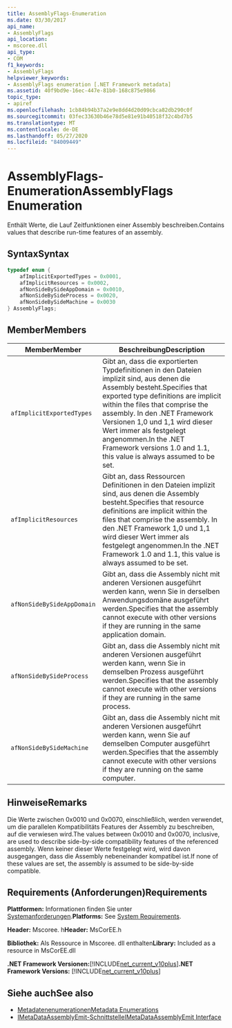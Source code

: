 ```yaml
---
title: AssemblyFlags-Enumeration
ms.date: 03/30/2017
api_name:
- AssemblyFlags
api_location:
- mscoree.dll
api_type:
- COM
f1_keywords:
- AssemblyFlags
helpviewer_keywords:
- AssemblyFlags enumeration [.NET Framework metadata]
ms.assetid: 40f9bd9e-16ec-447e-81b0-168c875e9866
topic_type:
- apiref
ms.openlocfilehash: 1cb84b94b37a2e9e8dd4d20d09cbca82db290c0f
ms.sourcegitcommit: 03fec33630b46e78d5e81e91b40518f32c4bd7b5
ms.translationtype: MT
ms.contentlocale: de-DE
ms.lasthandoff: 05/27/2020
ms.locfileid: "84009449"
---
```

# <a name="assemblyflags-enumeration"></a><span data-ttu-id="42a2c-102">AssemblyFlags-Enumeration</span><span class="sxs-lookup"><span data-stu-id="42a2c-102">AssemblyFlags Enumeration</span></span>
<span data-ttu-id="42a2c-103">Enthält Werte, die Lauf Zeitfunktionen einer Assembly beschreiben.</span><span class="sxs-lookup"><span data-stu-id="42a2c-103">Contains values that describe run-time features of an assembly.</span></span>  
  
## <a name="syntax"></a><span data-ttu-id="42a2c-104">Syntax</span><span class="sxs-lookup"><span data-stu-id="42a2c-104">Syntax</span></span>  
  
```cpp  
typedef enum {  
    afImplicitExportedTypes = 0x0001,  
    afImplicitResources = 0x0002,  
    afNonSideBySideAppDomain = 0x0010,  
    afNonSideBySideProcess = 0x0020,  
    afNonSideBySideMachine = 0x0030  
} AssemblyFlags;  
```  
  
## <a name="members"></a><span data-ttu-id="42a2c-105">Member</span><span class="sxs-lookup"><span data-stu-id="42a2c-105">Members</span></span>  
  
|<span data-ttu-id="42a2c-106">Member</span><span class="sxs-lookup"><span data-stu-id="42a2c-106">Member</span></span>|<span data-ttu-id="42a2c-107">Beschreibung</span><span class="sxs-lookup"><span data-stu-id="42a2c-107">Description</span></span>|  
|------------|-----------------|  
|`afImplicitExportedTypes`|<span data-ttu-id="42a2c-108">Gibt an, dass die exportierten Typdefinitionen in den Dateien implizit sind, aus denen die Assembly besteht.</span><span class="sxs-lookup"><span data-stu-id="42a2c-108">Specifies that exported type definitions are implicit within the files that comprise the assembly.</span></span> <span data-ttu-id="42a2c-109">In den .NET Framework Versionen 1,0 und 1,1 wird dieser Wert immer als festgelegt angenommen.</span><span class="sxs-lookup"><span data-stu-id="42a2c-109">In the .NET Framework versions 1.0 and 1.1, this value is always assumed to be set.</span></span>|  
|`afImplicitResources`|<span data-ttu-id="42a2c-110">Gibt an, dass Ressourcen Definitionen in den Dateien implizit sind, aus denen die Assembly besteht.</span><span class="sxs-lookup"><span data-stu-id="42a2c-110">Specifies that resource definitions are implicit within the files that comprise the assembly.</span></span> <span data-ttu-id="42a2c-111">In den .NET Framework 1,0 und 1,1 wird dieser Wert immer als festgelegt angenommen.</span><span class="sxs-lookup"><span data-stu-id="42a2c-111">In the .NET Framework 1.0 and 1.1, this value is always assumed to be set.</span></span>|  
|`afNonSideBySideAppDomain`|<span data-ttu-id="42a2c-112">Gibt an, dass die Assembly nicht mit anderen Versionen ausgeführt werden kann, wenn Sie in derselben Anwendungsdomäne ausgeführt werden.</span><span class="sxs-lookup"><span data-stu-id="42a2c-112">Specifies that the assembly cannot execute with other versions if they are running in the same application domain.</span></span>|  
|`afNonSideBySideProcess`|<span data-ttu-id="42a2c-113">Gibt an, dass die Assembly nicht mit anderen Versionen ausgeführt werden kann, wenn Sie in demselben Prozess ausgeführt werden.</span><span class="sxs-lookup"><span data-stu-id="42a2c-113">Specifies that the assembly cannot execute with other versions if they are running in the same process.</span></span>|  
|`afNonSideBySideMachine`|<span data-ttu-id="42a2c-114">Gibt an, dass die Assembly nicht mit anderen Versionen ausgeführt werden kann, wenn Sie auf demselben Computer ausgeführt werden.</span><span class="sxs-lookup"><span data-stu-id="42a2c-114">Specifies that the assembly cannot execute with other versions if they are running on the same computer.</span></span>|  
  
## <a name="remarks"></a><span data-ttu-id="42a2c-115">Hinweise</span><span class="sxs-lookup"><span data-stu-id="42a2c-115">Remarks</span></span>  
 <span data-ttu-id="42a2c-116">Die Werte zwischen 0x0010 und 0x0070, einschließlich, werden verwendet, um die parallelen Kompatibilitäts Features der Assembly zu beschreiben, auf die verwiesen wird.</span><span class="sxs-lookup"><span data-stu-id="42a2c-116">The values between 0x0010 and 0x0070, inclusive, are used to describe side-by-side compatibility features of the referenced assembly.</span></span> <span data-ttu-id="42a2c-117">Wenn keiner dieser Werte festgelegt wird, wird davon ausgegangen, dass die Assembly nebeneinander kompatibel ist.</span><span class="sxs-lookup"><span data-stu-id="42a2c-117">If none of these values are set, the assembly is assumed to be side-by-side compatible.</span></span>  
  
## <a name="requirements"></a><span data-ttu-id="42a2c-118">Requirements (Anforderungen)</span><span class="sxs-lookup"><span data-stu-id="42a2c-118">Requirements</span></span>  
 <span data-ttu-id="42a2c-119">**Plattformen:** Informationen finden Sie unter [Systemanforderungen](../../get-started/system-requirements.md).</span><span class="sxs-lookup"><span data-stu-id="42a2c-119">**Platforms:** See [System Requirements](../../get-started/system-requirements.md).</span></span>  
  
 <span data-ttu-id="42a2c-120">**Header:** Mscoree. h</span><span class="sxs-lookup"><span data-stu-id="42a2c-120">**Header:** MsCorEE.h</span></span>  
  
 <span data-ttu-id="42a2c-121">**Bibliothek:** Als Ressource in Mscoree. dll enthalten</span><span class="sxs-lookup"><span data-stu-id="42a2c-121">**Library:** Included as a resource in MsCorEE.dll</span></span>  
  
 <span data-ttu-id="42a2c-122">**.NET Framework Versionen:**[!INCLUDE[net_current_v10plus](../../../../includes/net-current-v10plus-md.md)]</span><span class="sxs-lookup"><span data-stu-id="42a2c-122">**.NET Framework Versions:** [!INCLUDE[net_current_v10plus](../../../../includes/net-current-v10plus-md.md)]</span></span>  
  
## <a name="see-also"></a><span data-ttu-id="42a2c-123">Siehe auch</span><span class="sxs-lookup"><span data-stu-id="42a2c-123">See also</span></span>

- [<span data-ttu-id="42a2c-124">Metadatenenumerationen</span><span class="sxs-lookup"><span data-stu-id="42a2c-124">Metadata Enumerations</span></span>](metadata-enumerations.md)
- [<span data-ttu-id="42a2c-125">IMetaDataAssemblyEmit-Schnittstelle</span><span class="sxs-lookup"><span data-stu-id="42a2c-125">IMetaDataAssemblyEmit Interface</span></span>](imetadataassemblyemit-interface.md)
